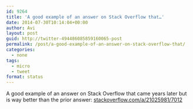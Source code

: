 ```yaml
---
id: 9264
title: 'A good example of an answer on Stack Overflow that…'
date: 2014-07-30T10:14:04+00:00
author: Avi
layout: post
guid: http://twitter-494486085859160065-post
permalink: /post/a-good-example-of-an-answer-on-stack-overflow-that/
categories:
  - none
tags:
  - micro
  - tweet
format: status
---
```

A good example of an answer on Stack Overflow that came years later but is way better than the prior answer: [stackoverflow.com/a/21025981/7012](http://stackoverflow.com/a/21025981/7012)